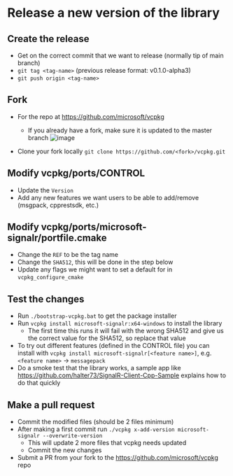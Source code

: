 # Release a new version of the library

## Create the release
* Get on the correct commit that we want to release (normally tip of main branch)
* `git tag <tag-name>` (previous release format: v0.1.0-alpha3)
* `git push origin <tag-name>`

## Fork
* For the repo at https://github.com/microsoft/vcpkg
  - If you already have a fork, make sure it is updated to the master branch
  ![image](https://user-images.githubusercontent.com/7574801/128568379-deb14ed7-1ba3-4cb7-83d2-faecf8300f21.png)

* Clone your fork locally `git clone https://github.com/<fork>/vcpkg.git`

## Modify vcpkg/ports/CONTROL
* Update the `Version`
* Add any new features we want users to be able to add/remove (msgpack, cpprestsdk, etc.)

## Modify vcpkg/ports/microsoft-signalr/portfile.cmake
* Change the `REF` to be the tag name
* Change the `SHA512`, this will be done in the step below
* Update any flags we might want to set a default for in `vcpkg_configure_cmake`

## Test the changes
* Run `./bootstrap-vcpkg.bat` to get the package installer
* Run `vcpkg install microsoft-signalr:x64-windows` to install the library
  - The first time this runs it will fail with the wrong SHA512 and give us the correct value for the SHA512, so replace that value
* To try out different features (defined in the CONTROL file) you can install with `vcpkg install microsoft-signalr[<feature name>]`, e.g. `<feature name>` -> `messagepack`
* Do a smoke test that the library works, a sample app like https://github.com/halter73/SignalR-Client-Cpp-Sample explains how to do that quickly

## Make a pull request
* Commit the modified files (should be 2 files minimum)
* After making a first commit run `./vcpkg x-add-version microsoft-signalr --overwrite-version`
  - This will update 2 more files that vcpkg needs updated
  - Commit the new changes
* Submit a PR from your fork to the https://github.com/microsoft/vcpkg repo
